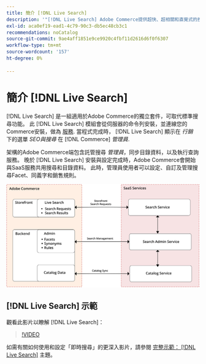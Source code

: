 ```yaml
---
title: 簡介 [!DNL Live Search]
description: '"[!DNL Live Search] Adobe Commerce提供超快、超相關和直覺式的搜尋體驗。」'
exl-id: aca0ef19-ead1-4c79-90c3-db5ec48cb3c1
recommendations: noCatalog
source-git-commit: 9ae4aff1851e9ce9920c4fbf11d2616d6f0f6307
workflow-type: tm+mt
source-wordcount: '157'
ht-degree: 0%

---
```


# 簡介 [!DNL Live Search]

[!DNL Live Search] 是一組適用於Adobe Commerce的獨立套件，可取代標準搜尋功能。 此 [!DNL Live Search] 模組會從伺服器的命令列安裝，並連線您的Commerce安裝，做為 [服務](../landing/saas.md). 當程式完成時， [!DNL Live Search] 顯示在 *行銷* 下的選單 *SEO與搜尋* 在 [!DNL Commerce] *管理員*.

架構的Adobe Commerce端包含託管搜尋 *管理員*，同步目錄資料，以及執行查詢服務。 晚於 [!DNL Live Search] 安裝與設定完成時，Adobe Commerce會開始與SaaS服務共用搜尋和目錄資料。 此時，管理員使用者可以設定、自訂及管理搜尋Facet、同義字和銷售規則。

![即時搜尋架構圖](assets/architecture-diagram.svg)

## [!DNL Live Search] 示範

觀看此影片以瞭解 [!DNL Live Search]：

>[!VIDEO](https://video.tv.adobe.com/v/3418679?quality=12&learn=on)

如需有關如何使用和設定「即時搜尋」的更深入影片，請參閱 [完整示範： [!DNL Live Search]](https://experienceleague.adobe.com/docs/commerce-learn/tutorials/marketing/live-search-full-demonstration.html) 主題。
